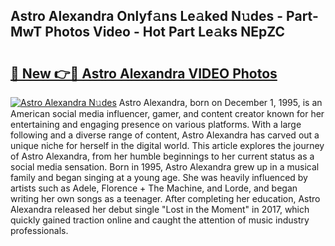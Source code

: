 ## Astro Alexandra Onlyf𝚊ns Le𝚊ked N𝚞des - Part-MwT Photos Video - Hot Part Le𝚊ks NEpZC

# <h2><a href="http://ac26911.deff.icu/?id=Astro+Alexandra">🔗 New 👉🔴 Astro Alexandra VIDEO Photos</a></h2>

[![Astro Alexandra N𝚞des](https://i.imgur.com/rIISA9y.gif)](http://ac26911.deff.icu/?id=Astro+Alexandra)
Astro Alexandra, born on December 1, 1995, is an American social media influencer, gamer, and content creator known for her entertaining and engaging presence on various platforms. With a large following and a diverse range of content, Astro Alexandra has carved out a unique niche for herself in the digital world. This article explores the journey of Astro Alexandra, from her humble beginnings to her current status as a social media sensation. Born in 1995, Astro Alexandra grew up in a musical family and began singing at a young age. She was heavily influenced by artists such as Adele, Florence + The Machine, and Lorde, and began writing her own songs as a teenager. After completing her education, Astro Alexandra released her debut single "Lost in the Moment" in 2017, which quickly gained traction online and caught the attention of music industry professionals.
